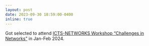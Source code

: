 ```yaml
---
layout: post
date: 2023-09-30 18:59:00-0400
inline: true
---
```


Got selected to attend [ICTS-NETWORKS Workshop “Challenges in Networks”](https://www.icts.res.in/discussion-meeting/Networks2024) in Jan-Feb 2024.